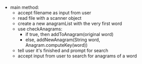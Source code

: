    - main method: 
        - accept filename as input from user
        - read file with a scanner object
        - create a new anagramList with the very first word
        - use checkAnagrams: 
          - if true, then addToAnagram(original word)
          - else, addNewAnagram(String word, Anagram.computeKey(word))
        - tell user it's finished and prompt for search
        - accept input from user to search for anagrams of a word
